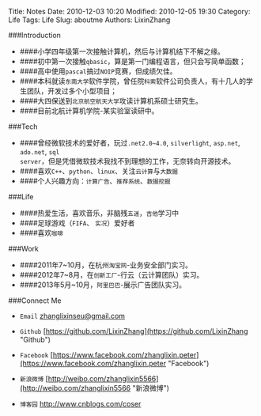 Title: Notes
Date: 2010-12-03 10:20
Modified: 2010-12-05 19:30
Category: Life
Tags: Life
Slug: aboutme
Authors: LixinZhang

###Introduction
* ####小学四年级第一次接触计算机，然后与计算机结下不解之缘。
* ####初中第一次接触<code>qbasic</code>，算是第一门编程语言，但只会写简单函数；
* ####高中使用<code>pascal</code>搞过<code>NOIP</code>竞赛，但成绩欠佳。
* ####本科就读<code>东南大学</code>软件学院，曾任院<code>科索</code>软件公司负责人，有十几人的学生团队，开发过多个小型项目；
* ####大四保送到<code>北京航空航天大学</code>攻读计算机系硕士研究生。
* ####目前北航计算机学院-某实验室读研中。


###Tech
* ####曾经微软技术的爱好者，玩过<code>.net2.0~4.0</code>, <code>silverlight</code>, <code>asp.net</code>, <code>ado.net</code>, <code>sql server</code>，但是凭借微软技术我找不到理想的工作，无奈转向开源技术。
* ####喜欢<code>C++</code>、<code>python</code>、<code>linux</code>、关注<code>云计算</code>与<code>大数据</code>
* ####个人兴趣方向：<code>计算广告</code>、<code>推荐系统</code>、<code>数据挖掘</code>


###Life
* ####热爱生活，喜欢音乐，非脑残<code>五迷</code>，<code>吉他</code>学习中
* ####足球游戏（<code>FIFA</code>、 <code>实况</code>）爱好者
* ####喜欢<code>咖啡</code>



###Work
* ####2011年7~10月，在杭州<code>淘宝网</code>-业务安全部门实习。 
* ####2012年7~8月，在<code>创新工厂</code>-行云（云计算团队）实习。 
* ####2013年5月~10月，<code>阿里巴巴</code>-展示广告团队实习。 


###Connect Me

*	<code>Email</code> <zhanglixinseu@gmail.com>

*	<code>Github</code> [https://github.com/LixinZhang](https://github.com/LixinZhang "Github")

*	<code>Facebook</code> [https://www.facebook.com/zhanglixin.peter](https://www.facebook.com/zhanglixin.peter "Facebook")

*	<code>新浪微博</code> [http://weibo.com/zhanglixin5566](http://weibo.com/zhanglixin5566 "新浪微博")
 
*	<code>博客园</code> [http://www.cnblogs.com/coser ](http://www.cnblogs.com/coser "博客园")
